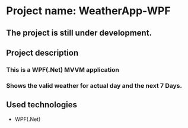 # Project name: WeatherApp-WPF

## The project is still under development.

## Project description
### This is a WPF(.Net) MVVM application
### Shows the valid  weather for actual day and the next 7 Days.

## Used technologies
- WPF(.Net)
